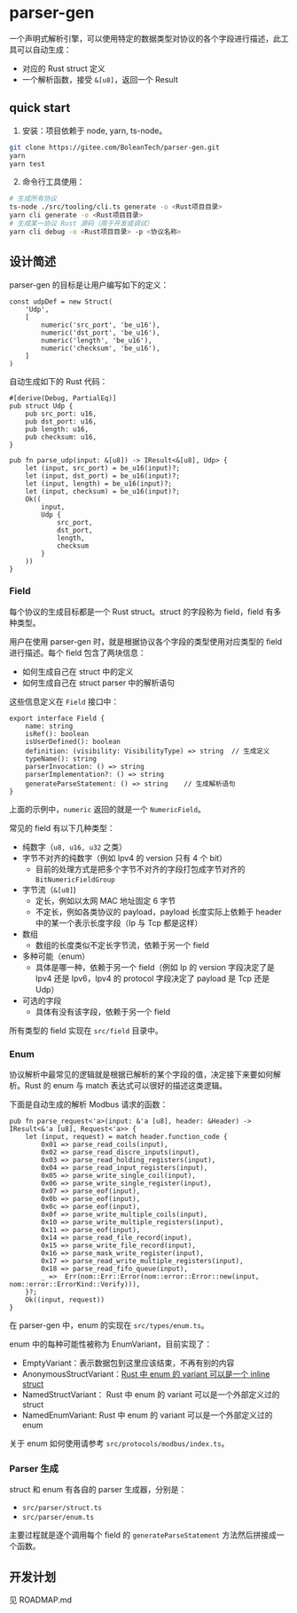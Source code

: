 # parser-gen

一个声明式解析引擎，可以使用特定的数据类型对协议的各个字段进行描述，此工具可以自动生成：

- 对应的 Rust struct 定义
- 一个解析函数，接受 `&[u8]`，返回一个 Result

## quick start

1. 安装：项目依赖于 node, yarn, ts-node。

```bash
git clone https://gitee.com/BoleanTech/parser-gen.git
yarn
yarn test
```
2. 命令行工具使用：
```bash
# 生成所有协议
ts-node ./src/tooling/cli.ts generate -o <Rust项目目录>
yarn cli generate -o <Rust项目目录>
# 生成某一协议 Rust 源码（用于开发或调试）
yarn cli debug -o <Rust项目目录> -p <协议名称>
```

## 设计简述

parser-gen 的目标是让用户编写如下的定义：

```
const udpDef = new Struct(
    'Udp',
    [
        numeric('src_port', 'be_u16'),
        numeric('dst_port', 'be_u16'),
        numeric('length', 'be_u16'),
        numeric('checksum', 'be_u16'),
    ]
)
```

自动生成如下的 Rust 代码：

```
#[derive(Debug, PartialEq)]
pub struct Udp {
    pub src_port: u16,
    pub dst_port: u16,
    pub length: u16,
    pub checksum: u16,
}

pub fn parse_udp(input: &[u8]) -> IResult<&[u8], Udp> {
    let (input, src_port) = be_u16(input)?;
    let (input, dst_port) = be_u16(input)?;
    let (input, length) = be_u16(input)?;
    let (input, checksum) = be_u16(input)?;
    Ok((
        input,
        Udp {
            src_port,
            dst_port,
            length,
            checksum
        }
    ))
}
```

### Field

每个协议的生成目标都是一个 Rust struct。struct 的字段称为 field，field 有多种类型。

用户在使用 parser-gen 时，就是根据协议各个字段的类型使用对应类型的 field 进行描述。每个 field 包含了两块信息：

- 如何生成自己在 struct 中的定义 
- 如何生成自己在 struct parser 中的解析语句

这些信息定义在 `Field` 接口中：

```
export interface Field {
    name: string
    isRef(): boolean
    isUserDefined(): boolean
    definition: (visibility: VisibilityType) => string  // 生成定义
    typeName(): string
    parserInvocation: () => string
    parserImplementation?: () => string
    generateParseStatement: () => string    // 生成解析语句
}
```

上面的示例中，`numeric` 返回的就是一个 `NumericField`。

常见的 field 有以下几种类型：

- 纯数字（`u8, u16, u32` 之类）
- 字节不对齐的纯数字（例如 Ipv4 的 version 只有 4 个 bit）
    - 目前的处理方式是把多个字节不对齐的字段打包成字节对齐的 `BitNumericFieldGroup`
- 字节流（`&[u8]`)
    - 定长，例如以太网 MAC 地址固定 6 字节
    - 不定长，例如各类协议的 payload，payload 长度实际上依赖于 header 中的某一个表示长度字段（Ip 与 Tcp 都是这样）
- 数组
    - 数组的长度类似不定长字节流，依赖于另一个 field
- 多种可能（enum）
    - 具体是哪一种，依赖于另一个 field（例如 Ip 的 version 字段决定了是 Ipv4 还是 Ipv6，Ipv4 的 protocol 字段决定了 payload 是 Tcp 还是 Udp）
- 可选的字段
    - 具体有没有该字段，依赖于另一个 field

所有类型的 field 实现在 `src/field` 目录中。

### Enum

协议解析中最常见的逻辑就是根据已解析的某个字段的值，决定接下来要如何解析。Rust 的 enum 与 match 表达式可以很好的描述这类逻辑。

下面是自动生成的解析 Modbus 请求的函数：

```
pub fn parse_request<'a>(input: &'a [u8], header: &Header) -> IResult<&'a [u8], Request<'a>> {
    let (input, request) = match header.function_code {
        0x01 => parse_read_coils(input),
        0x02 => parse_read_discre_inputs(input),
        0x03 => parse_read_holding_registers(input),
        0x04 => parse_read_input_registers(input),
        0x05 => parse_write_single_coil(input),
        0x06 => parse_write_single_register(input),
        0x07 => parse_eof(input),
        0x0b => parse_eof(input),
        0x0c => parse_eof(input),
        0x0f => parse_write_multiple_coils(input),
        0x10 => parse_write_multiple_registers(input),
        0x11 => parse_eof(input),
        0x14 => parse_read_file_record(input),
        0x15 => parse_write_file_record(input),
        0x16 => parse_mask_write_register(input),
        0x17 => parse_read_write_multiple_registers(input),
        0x18 => parse_read_fifo_queue(input),
        _ =>  Err(nom::Err::Error(nom::error::Error::new(input, nom::error::ErrorKind::Verify))),
    }?;
    Ok((input, request))
}
```

在 parser-gen 中，enum 的实现在 `src/types/enum.ts`。

enum 中的每种可能性被称为 EnumVariant，目前实现了：

- EmptyVariant：表示数据包到这里应该结束，不再有别的内容
- AnonymousStructVariant：[Rust 中 enum 的 variant 可以是一个 inline struct](https://doc.rust-lang.org/reference/items/enumerations.html)
- NamedStructVariant： Rust 中 enum 的 variant 可以是一个外部定义过的 struct
- NamedEnumVariant: Rust 中 enum 的 variant 可以是一个外部定义过的 enum

关于 enum 如何使用请参考 `src/protocols/modbus/index.ts`。

### Parser 生成

struct 和 enum 有各自的 parser 生成器，分别是：

- `src/parser/struct.ts`
- `src/parser/enum.ts`

主要过程就是逐个调用每个 field 的 `generateParseStatement` 方法然后拼接成一个函数。

## 开发计划

见 ROADMAP.md
